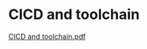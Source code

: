 # CICD and toolchain

[CICD and toolchain.pdf](CICD%20and%20toolchain%20964713ac799148738cc7725646267c02/CICD_and_toolchain.pdf)